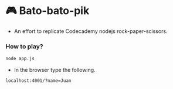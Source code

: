 # 🎮 Bato-bato-pik

- An effort to replicate Codecademy nodejs rock-paper-scissors.

### How to play?

```bash
node app.js
```

- In the browser type the following.

```
localhost:4001/?name=Juan
```
